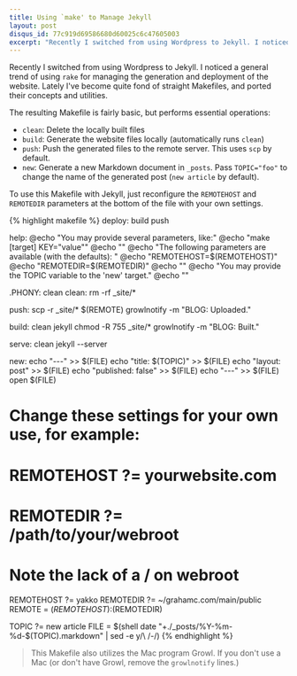 ```yaml
---
title: Using `make' to Manage Jekyll
layout: post
disqus_id: 77c919d69586680d60025c6c47605003
excerpt: "Recently I switched from using Wordpress to Jekyll. I noticed a general trend using `rake` for managing the generation and deployment of the website. I've become quite fond of straight Makefiles, and ported their concepts utilities."
---
```


Recently I switched from using Wordpress to Jekyll. I noticed a general trend
of using `rake` for managing the generation and deployment of the website.
Lately I've become quite fond of straight Makefiles, and ported their concepts
and utilities.

The resulting Makefile is fairly basic, but performs essential operations:

- `clean`: Delete the locally built files
- `build`: Generate the website files locally (automatically runs `clean`)
- `push`: Push the generated files to the remote server. This uses `scp` by
default.
- `new`: Generate a new Markdown document in `_posts`. Pass `TOPIC="foo"` to change the name of the generated post (`new article` by default).

To use this Makefile with Jekyll, just reconfigure the `REMOTEHOST` and
`REMOTEDIR` parameters at the bottom of the file with your own settings.

{% highlight makefile %}
deploy: build push

help:
	@echo "You may provide several parameters, like:"
	@echo "make [target] KEY=\"value\""
	@echo ""
	@echo "The following parameters are available (with the defaults): "
	@echo "REMOTEHOST=$(REMOTEHOST)"
	@echo "REMOTEDIR=$(REMOTEDIR)"
	@echo ""
	@echo "You may provide the TOPIC variable to the 'new' target."
	@echo ""

.PHONY: clean
clean:
	rm -rf _site/*

push:
	scp -r _site/* $(REMOTE)
	growlnotify -m "BLOG: Uploaded."

build: clean
	jekyll
	chmod -R 755 _site/*
	growlnotify -m "BLOG: Built."

serve: clean
	jekyll --server

new:
	echo "---" >> $(FILE)
	echo "title: $(TOPIC)" >> $(FILE)
	echo "layout: post" >> $(FILE)
	echo "published: false" >> $(FILE)
	echo "---" >> $(FILE)
	open $(FILE)

# Change these settings for your own use, for example:
# REMOTEHOST ?= yourwebsite.com
# REMOTEDIR ?= /path/to/your/webroot
# Note the lack of a / on webroot
REMOTEHOST ?= yakko
REMOTEDIR ?= ~/grahamc.com/main/public
REMOTE = $(REMOTEHOST):$(REMOTEDIR)

TOPIC ?= new article
FILE = $(shell date "+./_posts/%Y-%m-%d-$(TOPIC).markdown" | sed -e y/\ /-/)
{% endhighlight %}

> This Makefile also utilizes the Mac program Growl. If you don't use a Mac
> (or don't have Growl, remove the `growlnotify` lines.)